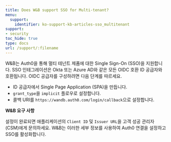 ```yaml
---
title: Does W&B support SSO for Multi-tenant?
menu:
  support:
    identifier: ko-support-kb-articles-sso_multitenant
support:
- security
toc_hide: true
type: docs
url: /support/:filename
---
```


W&B는 Auth0을 통해 멀티 테넌트 제품에 대한 Single Sign-On (SSO)을 지원합니다. SSO 인테그레이션은 Okta 또는 Azure AD와 같은 모든 OIDC 호환 ID 공급자와 호환됩니다. OIDC 공급자를 구성하려면 다음 단계를 따르세요.

* ID 공급자에서 Single Page Application (SPA)을 만듭니다.
* `grant_type`을 `implicit` 플로우로 설정합니다.
* 콜백 URI를 `https://wandb.auth0.com/login/callback`으로 설정합니다.

**W&B 요구 사항**

설정이 완료되면 애플리케이션의 `Client ID` 및 `Issuer URL`을 고객 성공 관리자 (CSM)에게 문의하세요. W&B는 이러한 세부 정보를 사용하여 Auth0 연결을 설정하고 SSO를 활성화합니다.
